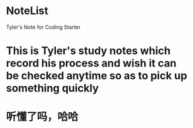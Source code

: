 # NoteList
Tyler's Note for Coding Starter

# This is Tyler's study notes which record his process and wish it can be checked anytime so as to pick up something quickly
# 听懂了吗，哈哈
